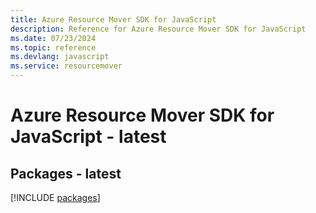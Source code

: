 ```yaml
---
title: Azure Resource Mover SDK for JavaScript
description: Reference for Azure Resource Mover SDK for JavaScript
ms.date: 07/23/2024
ms.topic: reference
ms.devlang: javascript
ms.service: resourcemover
---
```

# Azure Resource Mover SDK for JavaScript - latest
## Packages - latest
[!INCLUDE [packages](resource-mover-index.md)]